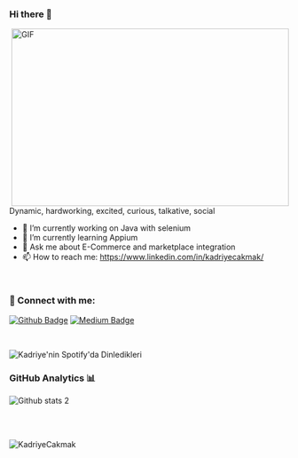 ### Hi there 👋

<img align="right" alt="GIF" src="https://media.giphy.com/media/cst5AXzPxRLyIwMNsV/giphy.gif" width="500" height="320" />

Dynamic, hardworking, excited, curious, talkative, social

- 🔭 I’m currently working on Java with selenium
- 🌱 I’m currently learning Appium
- 💬 Ask me about E-Commerce and marketplace integration
- 📫 How to reach me: https://www.linkedin.com/in/kadriyecakmak/

<br />


### 📩 Connect with me: 

[![Github Badge](https://img.shields.io/badge/-Github-000?style=quare&labelColor=000&logo=Github&logoColor=white&link=link)](https://github.com/kadriyecakmak) 
[![Medium Badge](https://img.shields.io/badge/-Medium-757575?style=flat-quare&labelColor=757575&logo=Medium&logoColor=white&link=link)](https://medium.com/@cakmakkadriye45) 



<br />

<p>
  <img align="center" src="https://my-k1tgu6xbx-kadriyecakmaks-projects.vercel.app/api/view?uid=qx7op4xicdpigvcsol294iwdj&cover_image=true&theme=default&bar_color_cover=false" alt="Kadriye'nin Spotify'da Dinledikleri" />
</p>



### GitHub Analytics 📊

![Github stats 2](https://github-readme-stats.vercel.app/api?username=kadriyecakmak&show_icons=true&theme=radical)

<br />
<br />

<p><img align="left" src="https://github-readme-stats.vercel.app/api/top-langs?username=kadriyecakmak&show_icons=true&locale=en&layout=compact" alt="KadriyeCakmak" /></p>



